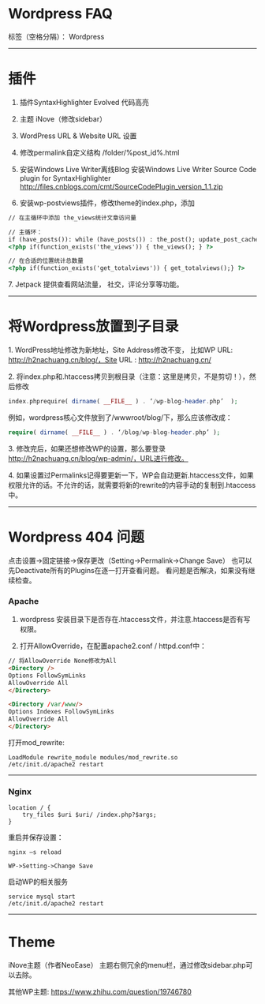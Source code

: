 ﻿# Wordpress FAQ

标签（空格分隔）： Wordpress

---
# 插件

1. 插件SyntaxHighlighter Evolved 代码高亮

2. 主题 iNove（修改sidebar）

3. WordPress URL & Website URL 设置

4. 修改permalink自定义结构 /folder/%post_id%.html

5. 安装Windows Live Writer离线Blog
安装Windows Live Writer Source Code plugin for SyntaxHighlighter http://files.cnblogs.com/cmt/SourceCodePlugin_version_1.1.zip

6. 安装wp-postviews插件，修改theme的index.php，添加

```html
// 在主循环中添加 the_views统计文章访问量

// 主循环： 
if (have_posts()): while (have_posts()) : the_post(); update_post_caches($posts);
<?php if(function_exists('the_views')) { the_views(); } ?>

// 在合适的位置统计总数量
<?php if(function_exists('get_totalviews')) { get_totalviews();} ?>
```

7\. Jetpack 提供查看网站流量， 社交，评论分享等功能。

---
# 将Wordpress放置到子目录
1\. WordPress地址修改为新地址，Site Address修改不变，
比如WP URL: http://h2nachuang.cn/blog/，Site URL : http://h2nachuang.cn/

2\. 将index.php和.htaccess拷贝到根目录（注意：这里是拷贝，不是剪切！），然后修改
```php
index.phprequire( dirname( __FILE__ ) . ‘/wp-blog-header.php’  );
```
例如，wordpress核心文件放到了/wwwroot/blog/下，那么应该修改成：
```php
require( dirname( __FILE__ ) . ‘/blog/wp-blog-header.php’ );
```
3\. 修改完后，如果还想修改WP的设置，那么要登录 http://h2nachuang.cn/blog/wp-admin/，URL进行修改。

4\. 如果设置过Permalinks记得要更新一下，WP会自动更新.htaccess文件，如果权限允许的话。不允许的话，就需要将新的rewrite的内容手动的复制到.htaccess中。

---
# Wordpress 404 问题

点击设置->固定链接->保存更改（Setting->Permalink->Change Save）
也可以先Deactivate所有的Plugins在逐一打开查看问题。
看问题是否解决，如果没有继续检查。


### Apache 

1. wordpress 安装目录下是否存在.htaccess文件，并注意.htaccess是否有写权限。

2. 打开AllowOverride，在配置apache2.conf / httpd.conf中：

```html
// 将AllowOverride None修改为All 
<Directory /> 
Options FollowSymLinks 
AllowOverride All 
</Directory>

<Directory /var/www/> 
Options Indexes FollowSymLinks 
AllowOverride All 
</Directory> 
```
打开mod_rewrite:

```shell
LoadModule rewrite_module modules/mod_rewrite.so  
/etc/init.d/apache2 restart
```
---
### Nginx 
```shell
location / { 
    try_files $uri $uri/ /index.php?$args; 
} 
```
重启并保存设置：
```shell
nginx –s reload
```
```
WP->Setting->Change Save
```
启动WP的相关服务
```shell
service mysql start
/etc/init.d/apache2 restart 
```

---
# Theme 

iNove主题（作者NeoEase）
主题右侧冗余的menu栏，通过修改sidebar.php可以去除。

其他WP主题: https://www.zhihu.com/question/19746780
